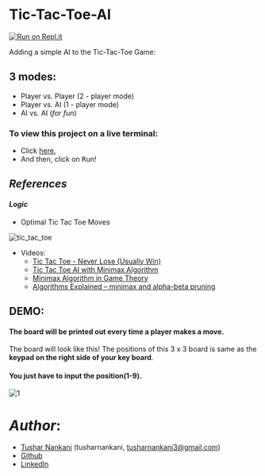 # Tic-Tac-Toe-AI

[![Run on Repl.it](https://repl.it/badge/github/tusharnankani/Tic-Tac-Toe-AI)](https://repl.it/github/tusharnankani/Tic-Tac-Toe-AI)

Adding a simple AI to the Tic-Tac-Toe Game:

## 3 modes:

- Player vs. Player (2 - player mode)
- Player vs. AI (1 - player mode)
- AI vs. AI (_for fun_)

### To view this project on a live terminal:

- Click [here.](https://repl.it/github/tusharnankani/Tic-Tac-Toe-AI)
- And then, click on <kbd>Run</kbd>!

## _References_

#### _Logic_

- Optimal Tic Tac Toe Moves

![tic_tac_toe](https://user-images.githubusercontent.com/61280281/91558896-ba479700-e954-11ea-8415-3759e555ad23.png)

- Videos:
  - [Tic Tac Toe - Never Lose (Usually Win)](https://www.youtube.com/watch?v=5n2aQ3UQu9Y&feature=youtu.be)
  - [Tic Tac Toe AI with Minimax Algorithm](https://www.youtube.com/watch?v=trKjYdBASyQ&feature=youtu.be)
  - [Minimax Algorithm in Game Theory](https://www.geeksforgeeks.org/minimax-algorithm-in-game-theory-set-1-introduction/)
  - [Algorithms Explained – minimax and alpha-beta pruning](https://www.youtube.com/watch?v=l-hh51ncgDI)

## DEMO:

#### The board will be printed out every time a player makes a move.

The board will look like this!
The positions of this 3 x 3 board is same as the **keypad on the right side of your key board**.

#### You just have to input the position(1-9).

![1](https://user-images.githubusercontent.com/61280281/81096720-799abc80-8f24-11ea-97cc-de65614cbd92.png)

# _Author_:

- [Tushar Nankani](https://github.com/tusharnankani) (tusharnankani, tusharnankani3@gmail.com)
- [Github](https://www.github.com/tusharnankani)
- [LinkedIn](https://www.linkedin.com/in/tusharnankani)
